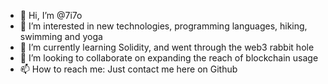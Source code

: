 - 👋 Hi, I’m @7i7o
- 👀 I’m interested in new technologies, programming languages, hiking, swimming and yoga
- 🌱 I’m currently learning Solidity, and went through the web3 rabbit hole
- 💞️ I’m looking to collaborate on expanding the reach of blockchain usage
- 📫 How to reach me: Just contact me here on Github

<!---
7i7o/7i7o is a ✨ special ✨ repository because its `README.md` (this file) appears on your GitHub profile.
You can click the Preview link to take a look at your changes.
--->
